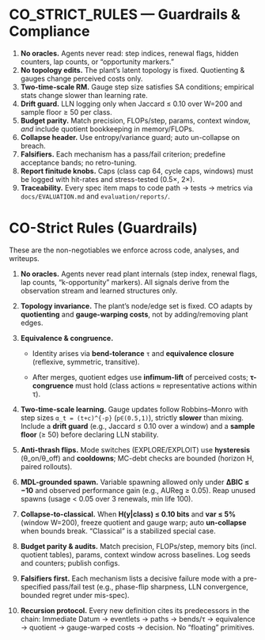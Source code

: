 # CO_STRICT_RULES — Guardrails & Compliance

1. **No oracles.** Agents never read: step indices, renewal flags, hidden counters, lap counts, or “opportunity markers.”
2. **No topology edits.** The plant’s latent topology is fixed. Quotienting & gauges change perceived costs only.
3. **Two-time-scale RM.** Gauge step size satisfies SA conditions; empirical stats change slower than learning rate.
4. **Drift guard.** LLN logging only when Jaccard ≤ 0.10 over W=200 and sample floor ≥ 50 per class.
5. **Budget parity.** Match precision, FLOPs/step, params, context window, *and* include quotient bookkeeping in memory/FLOPs.
6. **Collapse header.** Use entropy/variance guard; auto un-collapse on breach.
7. **Falsifiers.** Each mechanism has a pass/fail criterion; predefine acceptance bands; no retro-tuning.
8. **Report finitude knobs.** Caps (class cap 64, cycle caps, windows) must be logged with hit-rates and stress-tested (0.5×, 2×).
9. **Traceability.** Every spec item maps to code path → tests → metrics via `docs/EVALUATION.md` and `evaluation/reports/`.

# CO-Strict Rules (Guardrails)

These are the non-negotiables we enforce across code, analyses, and writeups.

1. **No oracles.** Agents never read plant internals (step index, renewal flags, lap counts, “k-opportunity” markers). All signals derive from the observation stream and learned structures only.
    
2. **Topology invariance.** The plant’s node/edge set is fixed. CO adapts by **quotienting** and **gauge-warping costs**, not by adding/removing plant edges.
    
3. **Equivalence & congruence.**
    
    - Identity arises via **bend-tolerance** `τ` and **equivalence closure** (reflexive, symmetric, transitive).
        
    - After merges, quotient edges use **infimum-lift** of perceived costs; **τ-congruence** must hold (class actions ≈ representative actions within τ).
        
4. **Two-time-scale learning.** Gauge updates follow Robbins–Monro with step sizes `α_t = (t+c)^{-p}` (`p∈(0.5,1)`), strictly **slower** than mixing. Include a **drift guard** (e.g., Jaccard ≤ 0.10 over a window) and a **sample floor** (≥ 50) before declaring LLN stability.
    
5. **Anti-thrash flips.** Mode switches (EXPLORE/EXPLOIT) use **hysteresis** (θ_on/θ_off) and **cooldowns**; MC-debt checks are bounded (horizon H, paired rollouts).
    
6. **MDL-grounded spawn.** Variable spawning allowed only under **ΔBIC ≤ −10** and observed performance gain (e.g., AUReg ≥ 0.05). Reap unused spawns (usage < 0.05 over 3 renewals, min life 100).
    
7. **Collapse-to-classical.** When **H(y|class) ≤ 0.10 bits** and **var ≤ 5%** (window W=200), freeze quotient and gauge warp; auto **un-collapse** when bounds break. “Classical” is a stabilized special case.
    
8. **Budget parity & audits.** Match precision, FLOPs/step, memory bits (incl. quotient tables), params, context window across baselines. Log seeds and counters; publish configs.
    
9. **Falsifiers first.** Each mechanism lists a decisive failure mode with a pre-specified pass/fail test (e.g., phase-flip sharpness, LLN convergence, bounded regret under mis-spec).
    
10. **Recursion protocol.** Every new definition cites its predecessors in the chain: Immediate Datum → eventlets → paths → bends/τ → equivalence → quotient → gauge-warped costs → decision. No “floating” primitives.
